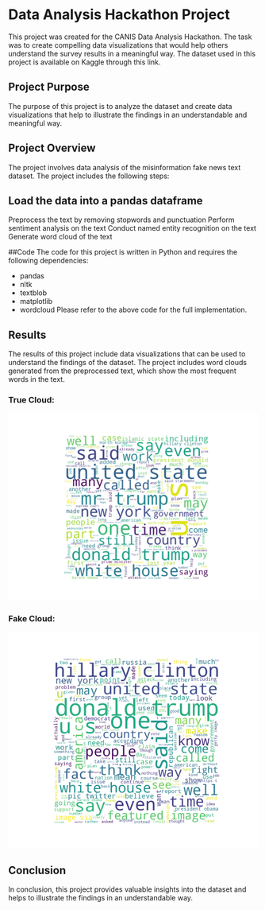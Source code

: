 # Data Analysis Hackathon Project
This project was created for the CANIS Data Analysis Hackathon. The task was to create compelling data visualizations that would help others understand the survey results in a meaningful way. The dataset used in this project is available on Kaggle through this link.

## Project Purpose
The purpose of this project is to analyze the dataset and create data visualizations that help to illustrate the findings in an understandable and meaningful way.

## Project Overview
The project involves data analysis of the misinformation fake news text dataset. The project includes the following steps:

## Load the data into a pandas dataframe
Preprocess the text by removing stopwords and punctuation
Perform sentiment analysis on the text
Conduct named entity recognition on the text
Generate word cloud of the text

##Code
The code for this project is written in Python and requires the following dependencies:

- pandas
- nltk
- textblob
- matplotlib
- wordcloud
Please refer to the above code for the full implementation.

## Results
The results of this project include data visualizations that can be used to understand the findings of the dataset. The project includes word clouds generated from the preprocessed text, which show the most frequent words in the text.

### True Cloud:
![trueCloud](./result/trueCloud.png)

### Fake Cloud:
![fakeCloud](./result/fakeCloud.png)

## Conclusion
In conclusion, this project provides valuable insights into the dataset and helps to illustrate the findings in an understandable way.
